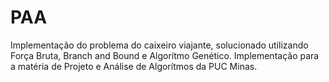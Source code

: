 # PAA
Implementação do problema do caixeiro viajante, solucionado utilizando Força Bruta, Branch and Bound e Algorítmo Genético.
Implementação para a matéria de Projeto e Análise de Algorítmos da PUC Minas.

